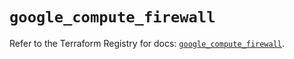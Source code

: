 # `google_compute_firewall`

Refer to the Terraform Registry for docs: [`google_compute_firewall`](https://registry.terraform.io/providers/hashicorp/google-beta/5.13.0/docs/resources/google_compute_firewall).

